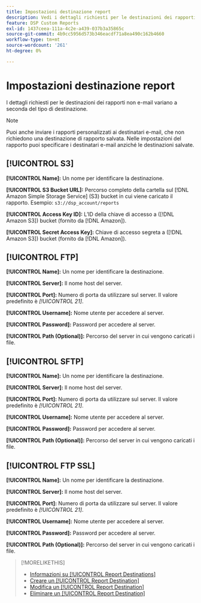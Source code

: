 ```yaml
---
title: Impostazioni destinazione report
description: Vedi i dettagli richiesti per le destinazioni dei rapporti, per tipo di destinazione.
feature: DSP Custom Reports
exl-id: 1437ceea-111a-4c2e-a439-037b3a35865c
source-git-commit: 4b9cc5956d573b346eacdf71a8ea490c162b4660
workflow-type: tm+mt
source-wordcount: '261'
ht-degree: 0%

---
```


# Impostazioni destinazione report

I dettagli richiesti per le destinazioni dei rapporti non e-mail variano a seconda del tipo di destinazione.

>[!NOTE]
>
> Puoi anche inviare i rapporti personalizzati ai destinatari e-mail, che non richiedono una destinazione di rapporto salvata. Nelle impostazioni del rapporto puoi specificare i destinatari e-mail anziché le destinazioni salvate.

## [!UICONTROL S3]

**[!UICONTROL Name]:** Un nome per identificare la destinazione.

**[!UICONTROL S3 Bucket URL]:** Percorso completo della cartella sul [!DNL Amazon Simple Storage Service] (S3) bucket in cui viene caricato il rapporto. Esempio: `s3://dsp_account/reports`

**[!UICONTROL Access Key ID]:** L’ID della chiave di accesso a ([!DNL Amazon S3]) bucket (fornito da [!DNL Amazon]).

**[!UICONTROL Secret Access Key]:** Chiave di accesso segreta a ([!DNL Amazon S3]) bucket (fornito da [!DNL Amazon]).

## [!UICONTROL FTP]

**[!UICONTROL Name]:** Un nome per identificare la destinazione.

**[!UICONTROL Server]:** Il nome host del server.

**[!UICONTROL Port]:** Numero di porta da utilizzare sul server. Il valore predefinito è *[!UICONTROL 21]*.

**[!UICONTROL Username]:** Nome utente per accedere al server.

**[!UICONTROL Password]:** Password per accedere al server.

**[!UICONTROL Path (Optional)]:** Percorso del server in cui vengono caricati i file.

## [!UICONTROL SFTP]

**[!UICONTROL Name]:** Un nome per identificare la destinazione.

**[!UICONTROL Server]:** Il nome host del server.

**[!UICONTROL Port]:** Numero di porta da utilizzare sul server. Il valore predefinito è *[!UICONTROL 21]*.

**[!UICONTROL Username]:** Nome utente per accedere al server.

**[!UICONTROL Password]:** Password per accedere al server.

**[!UICONTROL Path (Optional)]:** Percorso del server in cui vengono caricati i file.

## [!UICONTROL FTP SSL]

**[!UICONTROL Name]:** Un nome per identificare la destinazione.

**[!UICONTROL Server]:** Il nome host del server.

**[!UICONTROL Port]:** Numero di porta da utilizzare sul server. Il valore predefinito è *[!UICONTROL 21]*.

**[!UICONTROL Username]:** Nome utente per accedere al server.

**[!UICONTROL Password]:** Password per accedere al server.

**[!UICONTROL Path (Optional)]:** Percorso del server in cui vengono caricati i file.

>[!MORELIKETHIS]
>
>* [Informazioni su [!UICONTROL Report Destinations]](/help/dsp/reports/report-destinations/report-destination-about.md)
>* [Creare un [!UICONTROL Report Destination]](/help/dsp/reports/report-destinations/report-destination-create.md)
>* [Modifica un [!UICONTROL Report Destination]](/help/dsp/reports/report-destinations/report-destination-edit.md)
>* [Eliminare un [!UICONTROL Report Destination]](/help/dsp/reports/report-destinations/report-destination-delete.md)
